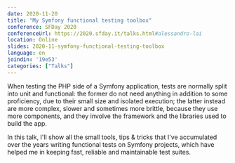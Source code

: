 ```yaml
---
date: 2020-11-20
title: "My Symfony functional testing toolbox"
conference: SFDay 2020
conferenceUrl: https://2020.sfday.it/talks.html#alessandro-lai
location: Online
slides: 2020-11-symfony-functional-testing-toolbox
language: en
joindin: '19e53'
categories: ["Talks"]
---
```

When testing the PHP side of a Symfony application, tests are normally split into unit and functional: the former do not need anything in addition to some proficiency, due to their small size and isolated execution; the latter instead are more complex, slower and sometimes more brittle, because they use more components, and they involve the framework and the libraries used to build the app.
<!--more-->

In this talk, I'll show all the small tools, tips & tricks that I've accumulated over the years writing functional tests on Symfony projects, which have helped me in keeping fast, reliable and maintainable test suites. 
